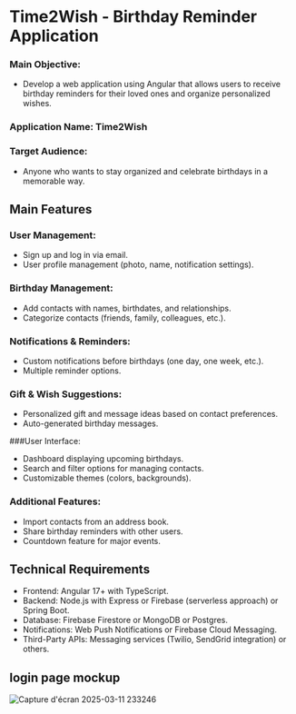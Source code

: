 # Time2Wish - Birthday Reminder Application

### Main Objective:
- Develop a web application using Angular that allows users to receive birthday reminders for their loved ones and organize personalized wishes.

### Application Name: Time2Wish
### Target Audience: 
- Anyone who wants to stay organized and celebrate birthdays in a memorable way.

## Main Features

### User Management:

- Sign up and log in via email.
- User profile management (photo, name, notification settings).

### Birthday Management:

- Add contacts with names, birthdates, and relationships.
- Categorize contacts (friends, family, colleagues, etc.).

### Notifications & Reminders:

- Custom notifications before birthdays (one day, one week, etc.).
- Multiple reminder options.

### Gift & Wish Suggestions:

- Personalized gift and message ideas based on contact preferences.
- Auto-generated birthday messages.

###User Interface:

- Dashboard displaying upcoming birthdays.
- Search and filter options for managing contacts.
- Customizable themes (colors, backgrounds).

### Additional Features:

- Import contacts from an address book.
- Share birthday reminders with other users.
- Countdown feature for major events.

## Technical Requirements

- Frontend: Angular 17+ with TypeScript.
- Backend: Node.js with Express or Firebase (serverless approach) or Spring Boot.
- Database: Firebase Firestore or MongoDB or Postgres.
- Notifications: Web Push Notifications or Firebase Cloud Messaging.
- Third-Party APIs: Messaging services (Twilio, SendGrid integration) or others.


## login page mockup

![Capture d'écran 2025-03-11 233246](https://github.com/user-attachments/assets/a72f2d6b-fc97-43ba-bfd4-db5cd7675d46)
